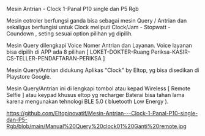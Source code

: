 
Mesin Antrian - Clock 1-Panal P10 single dan P5 Rgb 

Mesin cotroler berfungsi ganda bisa sebagai mesin Query / Antrian dan sekaligus berfungisi untuk Clock 
meliputi Clock/Jam - Stopwatt - Coundown , seting sesuai option pilihan yg dipilih.

Mesin Query dilengkapi Voice Nomer Antrian dan Layanan.
Voice layanan bisa dipilih di APP ada 8 pilihan [ LOKET-DOKTER-Ruang Periksa-KASIR-CS-TELLER-PENDAFTARAN-PERIKSA ]

Mesin Query/Antrian didukung Aplikas "Clock" by Eltop, yg bisa disedikan di Playstore Google.

Mesin Query/Antrian ini di lengkapi tombol atau kepad Wireless [ Remote Selfie ] atau keypad khusus eltop yg recharger
Baterai bisa tahan lama karena mengunakan tehnologi BLE 5.0 ( bluetooth Low Energy ). 

https://github.com/Eltopinovatif/Mesin-Antrian---Clock-1-Panal-P10-single-dan-P5-Rgb/blob/main/Manual%20Query%20clock01%20Ganti%20remote.jpg


